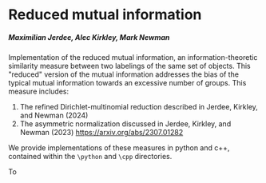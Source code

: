 # Reduced mutual information

##### Maximilian Jerdee, Alec Kirkley, Mark Newman

Implementation of the reduced mutual information, an information-theoretic similarity measure between two labelings of the same set of objects. This "reduced" version of the mutual information addresses the bias of the typical mutual information towards an excessive number of groups. This measure includes:
1. The refined Dirichlet-multinomial reduction described in Jerdee, Kirkley, and Newman (2024) 
2. The asymmetric normalization discussed in Jerdee, Kirkley, and Newman (2023) https://arxiv.org/abs/2307.01282

We provide implementations of these measures in python and c++, contained within the `\python` and `\cpp` directories. 

To 